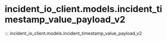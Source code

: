 # incident_io_client.models.incident_timestamp_value_payload_v2

::: incident_io_client.models.incident_timestamp_value_payload_v2
